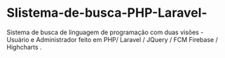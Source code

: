 # SIistema-de-busca-PHP-Laravel-
Sistema de busca de linguagem de programação com duas visões - Usuário e Administrador feito em PHP/ Laravel / JQuery / FCM Firebase / Highcharts .
